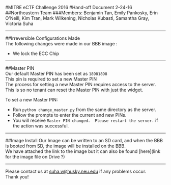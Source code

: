 #MITRE eCTF Challenge 2016
#Hand-off Document 2-24-16
##Northeastern Team
###Members: Benjamin Tan, Emily Pankosky, Erin O'Neill, Kim Tran, Mark Wilkening, Nicholas Kubasti, Samantha Gray, Victoria Suha  

---

##Irreversible Configurations Made  
The following changes were made in our BBB image :   
- We lock the ECC Chip  

---

##Master PIN  
Our default Master PIN has been set as `18981898`  
This pin is required to set a new Master PIN  
The process for setting a new Master PIN requires access to the server.  This is so no tenant can reset the Master PIN with just the widget.  

To set a new Master PIN:  
- Run `python change_master.py` from the same directory as the server.  
- Follow the prompts to enter the current and new PINs.  
- You will receive `Master PIN changed.  Please restart the server.` if the action was successful.  

---

##Image Install
Our Image can be written to an SD card, and when the BBB is booted from SD, the image will be installed on the BBB.  
We have attached the link to the image but it can also be found [here](link for the image file on Drive ?)   

---
Please contact us at [suha.v@husky.neu.edu](email:suha.v@husky.neu.edu) if any problems occur.  
Thank you!  
